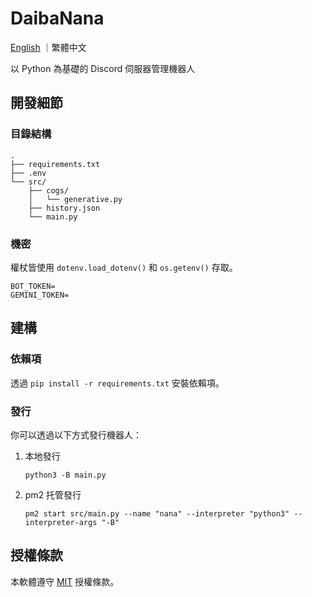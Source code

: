 # DaibaNana

[English](README.md) ｜繁體中文

以 Python 為基礎的 Discord 伺服器管理機器人

## 開發細節

### 目錄結構

```plain
.
├── requirements.txt
├── .env
└── src/
    ├── cogs/
    │   └── generative.py
    ├── history.json
    └── main.py
```

### 機密

權杖皆使用 `dotenv.load_dotenv()` 和 `os.getenv()` 存取。

```env
BOT_TOKEN=
GEMINI_TOKEN=
```

## 建構

### 依賴項

透過 `pip install -r requirements.txt` 安裝依賴項。

### 發行

你可以透過以下方式發行機器人：

1. 本地發行

   ```shell
   python3 -B main.py
   ```

2. pm2 托管發行

   ```shell
   pm2 start src/main.py --name "nana" --interpreter "python3" --interpreter-args "-B"
   ```

## 授權條款

本軟體遵守 [MIT](LICENSE) 授權條款。
